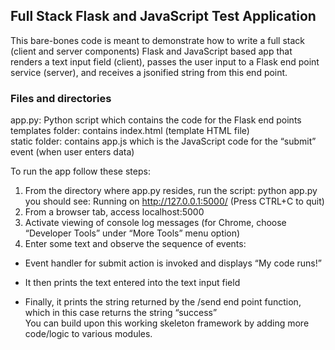 ## Full Stack Flask and JavaScript Test Application
<p>This bare-bones code is meant to demonstrate how to write a full stack (client and server components) Flask and JavaScript based app that renders a text input field (client), passes the user input to a Flask end point service (server), and receives a jsonified string from this end point.

### Files and directories
app.py:  Python script which contains the code for the Flask end points
<br>templates folder: contains index.html (template HTML file)
<br>static folder: contains app.js which is the JavaScript code for the “submit” event (when user enters data)
<p>To run the app follow these steps:

1.	From the directory where app.py resides, run the script: python app.py
<br> you should see: Running on http://127.0.0.1:5000/ (Press CTRL+C to quit)
2.	From a browser tab, access localhost:5000
3.	Activate viewing of console log messages (for Chrome, choose “Developer Tools” under “More Tools” menu option)
4.	Enter some text and observe the sequence of events:

* Event handler for submit action is invoked and displays “My code runs!”

* It then prints the text entered into the text input field

* Finally, it prints the string returned by the /send end point function, which in this case returns the string “success”
<br> You can build upon this working skeleton framework by adding more code/logic to various modules.
